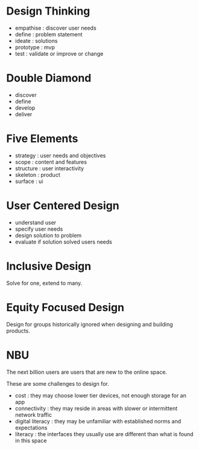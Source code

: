 # Design Thinking

- empathise : discover user needs
- define : problem statement
- ideate : solutions
- prototype : mvp
- test : validate or improve or change

# Double Diamond

- discover
- define
- develop
- deliver

# Five Elements

- strategy : user needs and objectives
- scope : content and features
- structure : user interactivity
- skeleton : product
- surface : ui

# User Centered Design

- understand user
- specify user needs
- design solution to problem
- evaluate if solution solved users needs

# Inclusive Design

Solve for one, extend to many.

# Equity Focused Design

Design for groups historically ignored when designing and building products.

# NBU

The next billion users are users that are new to the online space.

These are some challenges to design for.

- cost : they may choose lower tier devices, not enough storage for an app
- connectivity : they may reside in areas with slower or intermittent network traffic
- digital literacy : they may be unfamiliar with established norms and expectations
- literacy : the interfaces they usually use are different than what is found in this space
